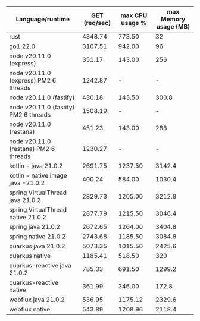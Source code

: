 Language/runtime | GET (req/sec) | max CPU usage % | max Memory usage (MB)
--- | --- | --- | --- |
rust | 4348.74 | 773.50 | 32 |
go1.22.0 | 3107.51 | 942.00 | 96 |
node v20.11.0 (express) | 351.17 | 143.00 | 256 |
node v20.11.0 (express) PM2 6 threads | 1242.87 | - | - |
node v20.11.0 (fastify) | 430.18 | 143.50 | 300.8 |
node v20.11.0 (fastify) PM2 6 threads | 1508.19 | - | - |
node v20.11.0 (restana) | 451.23 | 143.00 | 288 |
node v20.11.0 (restana) PM2 6 threads | 1230.27 | - | - |
kotlin - java 21.0.2 | 2691.75 | 1237.50 | 3142.4 |
kotlin - native image java -21.0.2 | 400.24 | 584.00 | 1030.4 |
spring VirtualThread java 21.0.2 | 2829.73 | 1205.00 | 3212.8 |
spring VirtualThread native 21.0.2 | 2877.79 | 1215.50 | 3046.4 |
spring java 21.0.2 | 2672.65 | 1264.00 | 3404.8 |
spring native 21.0.2 | 2743.68 | 1185.50 | 3084.8 |
quarkus java 21.0.2 | 5073.35 | 1015.50 | 2425.6 |
quarkus native | 1185.41 | 518.50 | 320 |
quarkus-reactive java 21.0.2 | 785.33 | 691.50 | 1299.2 |
quarkus-reactive native | 361.99 | 346.00 | 172.8 |
webflux java 21.0.2 | 536.95 | 1175.12 | 2329.6 |
webflux native | 543.89 | 1208.96 | 2118.4 |

